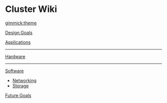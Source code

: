 # Cluster Wiki

[gimmick:theme](slate)

[Design Goals](docs/design.md)

[Applications](docs/applications.md)
- - - -
[Hardware](docs/hardware.md)
- - - -
[Software]()

  * [Networking](docs/software/networking.md)
  * [Storage](docs/software/storage.md)

[Future Goals](docs/goals.md)
